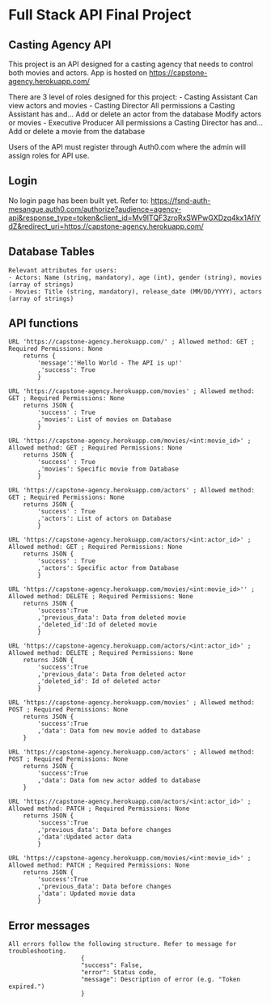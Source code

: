 # Full Stack API Final Project

## Casting Agency API

This project is an API designed for a casting agency that needs to control both movies and actors. App is hosted on https://capstone-agency.herokuapp.com/

There are 3 level of roles designed for this project:
	- Casting Assistant
		Can view actors and movies
	- Casting Director
		All permissions a Casting Assistant has and…
		Add or delete an actor from the database
		Modify actors or movies
	- Executive Producer
		All permissions a Casting Director has and…
		Add or delete a movie from the database

Users of the API must register through Auth0.com where the admin will assign roles for API use.

## Login

No login page has been built yet. Refer to: https://fsnd-auth-mesangue.auth0.com/authorize?audience=agency-api&response_type=token&client_id=Mv9lTQF3zroRxSWPwGXDzq4kx1AfiYdZ&redirect_uri=https://capstone-agency.herokuapp.com/

## Database Tables
	Relevant attributes for users:
	- Actors: Name (string, mandatory), age (int), gender (string), movies (array of strings)
	- Movies: Title (string, mandatory), release_date (MM/DD/YYYY), actors (array of strings)

## API functions

	URL 'https://capstone-agency.herokuapp.com/' ; Allowed method: GET ; Required Permissions: None
		returns {
			'message':'Hello World - The API is up!'
			,'success': True
			}

	URL 'https://capstone-agency.herokuapp.com/movies' ; Allowed method: GET ; Required Permissions: None
		returns JSON {
			'success' : True
			,'movies': List of movies on Database 
			}

	URL 'https://capstone-agency.herokuapp.com/movies/<int:movie_id>' ; Allowed method: GET ; Required Permissions: None
		returns JSON {
			'success' : True
			,'movies': Specific movie from Database
			}

	URL 'https://capstone-agency.herokuapp.com/actors' ; Allowed method: GET ; Required Permissions: None
		returns JSON {
			'success' : True
			,'actors': List of actors on Database
			}

	URL 'https://capstone-agency.herokuapp.com/actors/<int:actor_id>' ; Allowed method: GET ; Required Permissions: None
		returns JSON {
			'success' : True
			,'actors': Specific actor from Database
			}

	URL 'https://capstone-agency.herokuapp.com/movies/<int:movie_id>'' ; Allowed method: DELETE ; Required Permissions: None
		returns JSON {
			'success':True
			,'previous_data': Data from deleted movie
			,'deleted_id':Id of deleted movie
			}

	URL 'https://capstone-agency.herokuapp.com/actors/<int:actor_id>' ; Allowed method: DELETE ; Required Permissions: None
		returns JSON {
			'success':True
			,'previous_data': Data from deleted actor
			,'deleted_id': Id of deleted actor
			}

	URL 'https://capstone-agency.herokuapp.com/movies' ; Allowed method: POST ; Required Permissions: None
		returns JSON {
			'success':True
			,'data': Data fom new movie added to database
		}

	URL 'https://capstone-agency.herokuapp.com/actors' ; Allowed method: POST ; Required Permissions: None
		returns JSON {
			'success':True
			,'data': Data fom new actor added to database
		}

	URL 'https://capstone-agency.herokuapp.com/actors/<int:actor_id>' ; Allowed method: PATCH ; Required Permissions: None
		returns JSON {
			'success':True
			,'previous_data': Data before changes
			,'data':Updated actor data
			}

	URL 'https://capstone-agency.herokuapp.com/movies/<int:movie_id>' ; Allowed method: PATCH ; Required Permissions: None
		returns JSON {
			'success':True
			,'previous_data': Data before changes
			,'data': Updated movie data
			}





## Error messages
	All errors follow the following structure. Refer to message for troubleshooting.
						{
						"success": False, 
						"error": Status code,
						"message": Description of error (e.g. "Token expired.")
						}





